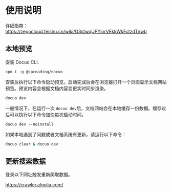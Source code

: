 # 使用说明

详细指南：https://zegocloud.feishu.cn/wiki/G3stwqUPYinrVEkkWkFctzdTnwb

## 本地预览

安装 Docuo CLI.

```
npm i -g @spreading/docuo
```

安装后执行以下命令启动预览。启动完成后会在浏览器打开一个页面显示文档网站预览。预览内容会根据文档内容变更实时同步渲染。

```
docuo dev
```

一般情况下，在运行一次 `docuo dev`后，文档网站会在本地缓存一份数据。缓存过后可以执行以下命令加快每次启动时间。
```
docuo dev --noinstall
```

如果本地遇到了问题或者文档系统有更新，请运行以下命令：
```bash
docuo clear & docuo dev
```

## 更新搜索数据

登录以下网址触发重新爬取数据。

https://crawler.algolia.com/

